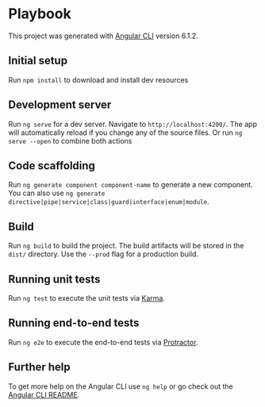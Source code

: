 # Playbook

This project was generated with [Angular CLI](https://github.com/angular/angular-cli) version 6.1.2.

## Initial setup

Run `npm install` to download and install dev resources

## Development server

Run `ng serve` for a dev server. Navigate to `http://localhost:4200/`. The app will automatically reload if you change any of the source files.
Or run `ng serve --open` to combine both actions

## Code scaffolding

Run `ng generate component component-name` to generate a new component. You can also use `ng generate directive|pipe|service|class|guard|interface|enum|module`.

## Build

Run `ng build` to build the project. The build artifacts will be stored in the `dist/` directory. Use the `--prod` flag for a production build.

## Running unit tests

Run `ng test` to execute the unit tests via [Karma](https://karma-runner.github.io).

## Running end-to-end tests

Run `ng e2e` to execute the end-to-end tests via [Protractor](http://www.protractortest.org/).

## Further help

To get more help on the Angular CLI use `ng help` or go check out the [Angular CLI README](https://github.com/angular/angular-cli/blob/master/README.md).
